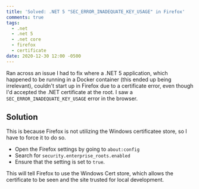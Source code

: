 ```yaml
---
title: 'Solved: .NET 5 "SEC_ERROR_INADEQUATE_KEY_USAGE" in Firefox'
comments: true
tags:
  - .net
  - .net 5
  - .net core
  - firefox
  - certificate
date: 2020-12-30 12:00 -0500
---
```

Ran across an issue I had to fix where a .NET 5 application, which happened to be running in a Docker container (this ended up being irrelevant), couldn't start up in Firefox due to a certificate error, even though I'd accepted the .NET certificate at the root. I saw a `SEC_ERROR_INADEQUATE_KEY_USAGE` error in the browser.

## Solution

This is because Firefox is not utilizing the Windows certificatee store, so I have to force it to do so.

* Open the Firefox settings by going to `about:config`
* Search for `security.enterprise_roots.enabled`
* Ensure that the setting is set to `true`.

This will tell Firefox to use the Windows Cert store, which allows the certificate to be seen and the site trusted for local development.
